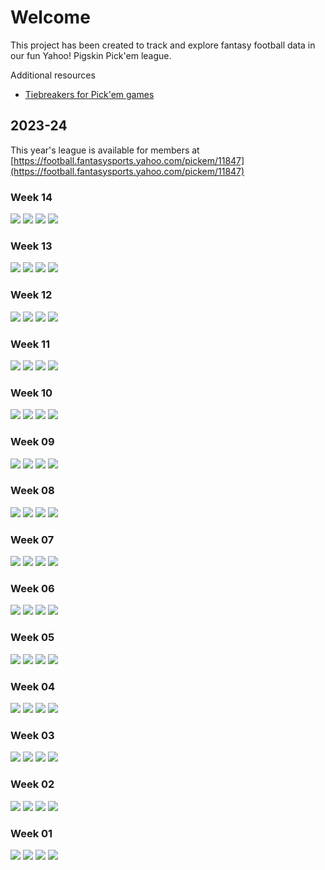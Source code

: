 # Welcome

This project has been created to track and explore fantasy football data in our fun Yahoo! Pigskin Pick'em league.

Additional resources

- [Tiebreakers for Pick'em games](https://help.yahoo.com/kb/SLN6629.html#:~:text=For%20any%20week%20where%202,for%20the%20first%20Tiebreak%20Game.)

## 2023-24

This year's league is available for members at [https://football.fantasysports.yahoo.com/pickem/11847](https://football.fantasysports.yahoo.com/pickem/11847)

### Week 14

![](./2023-24/week-14/week-14-standings.png)
![](./2023-24/week-14/week-14-weekly-performance.png)
![](./2023-24/week-14/week-14-group-picks.png)
![](./2023-24/week-14/week-14-my-picks.png)

### Week 13

![](./2023-24/week-13/week-13-standings.png)
![](./2023-24/week-13/week-13-weekly-performance.png)
![](./2023-24/week-13/week-13-group-picks.png)
![](./2023-24/week-13/week-13-my-picks.png)

### Week 12

![](./2023-24/week-12/week-12-standings.png)
![](./2023-24/week-12/week-12-weekly-performance.png)
![](./2023-24/week-12/week-12-group-picks.png)
![](./2023-24/week-12/week-12-my-picks.png)

### Week 11

![](./2023-24/week-11/week-11-standings.png)
![](./2023-24/week-11/week-11-weekly-performance.png)
![](./2023-24/week-11/week-11-group-picks.png)
![](./2023-24/week-11/week-11-my-picks.png)

### Week 10

![](./2023-24/week-10/week-10-standings.png)
![](./2023-24/week-10/week-10-weekly-performance.png)
![](./2023-24/week-10/week-10-group-picks.png)
![](./2023-24/week-10/week-10-my-picks.png)

### Week 09

![](./2023-24/week-09/week-09-standings.png)
![](./2023-24/week-09/week-09-weekly-performance.png)
![](./2023-24/week-09/week-09-group-picks.png)
![](./2023-24/week-09/week-09-my-picks.png)

### Week 08

![](./2023-24/week-08/week-08-standings.png)
![](./2023-24/week-08/week-08-weekly-performance.png)
![](./2023-24/week-08/week-08-group-picks.png)
![](./2023-24/week-08/week-08-my-picks.png)

### Week 07

![](./2023-24/week-07/week-07-standings.png)
![](./2023-24/week-07/week-07-weekly-performance.png)
![](./2023-24/week-07/week-07-group-picks.png)
![](./2023-24/week-07/week-07-my-picks.png)

### Week 06

![](./2023-24/week-06/week-06-standings.png)
![](./2023-24/week-06/week-06-weekly-performance.png)
![](./2023-24/week-06/week-06-group-picks.png)
![](./2023-24/week-06/week-06-my-picks.png)

### Week 05

![](./2023-24/week-05/week-05-standings.png)
![](./2023-24/week-05/week-05-weekly-performance.png)
![](./2023-24/week-05/week-05-group-picks.png)
![](./2023-24/week-05/week-05-my-picks.png)

### Week 04

![](./2023-24/week-04/week-04-standings.png)
![](./2023-24/week-04/week-04-weekly-performance.png)
![](./2023-24/week-04/week-04-group-picks.png)
![](./2023-24/week-04/week-04-my-picks.png)

### Week 03

![](./2023-24/week-03/week-03-standings.png)
![](./2023-24/week-03/week-03-weekly-performance.png)
![](./2023-24/week-03/week-03-group-picks.png)
![](./2023-24/week-03/week-03-my-picks.png)

### Week 02

![](./2023-24/week-02/week-02-standings.png)
![](./2023-24/week-02/week-02-weekly-performance.png)
![](./2023-24/week-02/week-02-group-picks.png)
![](./2023-24/week-02/week-02-my-picks.png)

### Week 01

![](./2023-24/week-01/week-01-standings.png)
![](./2023-24/week-01/week-01-weekly-performance.png)
![](./2023-24/week-01/week-01-group-picks.png)
![](./2023-24/week-01/week-01-my-picks.png)
